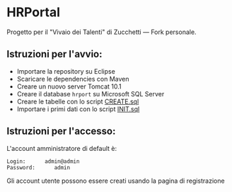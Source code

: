 # HRPortal
Progetto per il "Vivaio dei Talenti" di Zucchetti — Fork personale.

## Istruzioni per l'avvio:

- Importare la repository su Eclipse
- Scaricare le dependencies con Maven
- Creare un nuovo server Tomcat 10.1
- Creare il database `hrport` su Microsoft SQL Server
- Creare le tabelle con lo script <a href="https://github.com/PaninoCode/zucchetti-talentbridge/blob/main/sql/CREATE.sql" target="_blank">CREATE.sql</a>
- Importare i primi dati con lo script <a href="https://github.com/PaninoCode/zucchetti-talentbridge/blob/main/sql/INIT.sql" target="_blank">INIT.sql</a>

## Istruzioni per l'accesso:

L'account amministratore di default è:

    Login:      admin@admin
    Password:      admin

Gli account utente possono essere creati usando la pagina di registrazione
